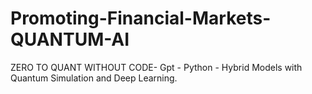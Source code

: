 # Promoting-Financial-Markets-QUANTUM-AI
ZERO TO QUANT WITHOUT CODE- Gpt - Python - Hybrid Models with Quantum Simulation and Deep Learning.
